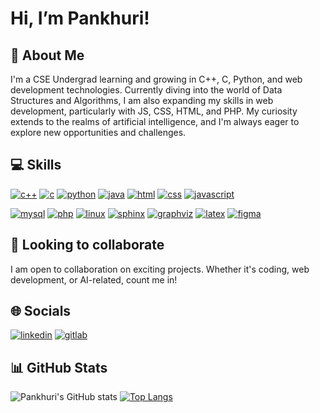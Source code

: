 # Hi, I’m Pankhuri! 


## 🚀 About Me
I'm a CSE Undergrad learning and growing in C++, C, Python, and web development technologies. Currently diving into the world of Data Structures and Algorithms, I am also expanding my skills in web development, particularly with JS, CSS, HTML, and PHP. My curiosity extends to the realms of artificial intelligence, and I'm always eager to explore new opportunities and challenges.


## 💻 Skills
[![c++](https://img.shields.io/badge/C++-00599C?style=for-the-badge&logo=c%2B%2B&logoColor=white)](#)
[![c](https://img.shields.io/badge/C-00599C?style=for-the-badge&logo=c&logoColor=white)](#)
[![python](https://img.shields.io/badge/Python-3776AB?style=for-the-badge&logo=python&logoColor=white)](#)
[![java](https://img.shields.io/badge/Java-007396?style=for-the-badge&logo=java&logoColor=white)](#)
[![html](https://img.shields.io/badge/HTML-E34F26?style=for-the-badge&logo=html5&logoColor=white)](#)
[![css](https://img.shields.io/badge/CSS-1572B6?style=for-the-badge&logo=css3&logoColor=white)](#)
[![javascript](https://img.shields.io/badge/JavaScript-F7DF1E?style=for-the-badge&logo=javascript&logoColor=black)](#)


[![mysql](https://img.shields.io/badge/MySQL-4479A1?style=for-the-badge&logo=mysql&logoColor=white)](#)
[![php](https://img.shields.io/badge/PHP-777BB4?style=for-the-badge&logo=php&logoColor=white)](#)
[![linux](https://img.shields.io/badge/Linux-FCC624?style=for-the-badge&logo=linux&logoColor=black)](#)
[![sphinx](https://img.shields.io/badge/Sphinx-4B8BBE?style=for-the-badge&logo=sphinx&logoColor=white)](#)
[![graphviz](https://img.shields.io/badge/Graphviz-2C2D72?style=for-the-badge&logo=graphviz&logoColor=white)](#)
[![latex](https://img.shields.io/badge/LaTeX-008080?style=for-the-badge&logo=latex&logoColor=white)](#)
[![figma](https://img.shields.io/badge/Figma-F24E1E?style=for-the-badge&logo=figma&logoColor=white)](#)



## 🌱 Looking to collaborate 
I am open to collaboration on exciting projects. Whether it's coding, web development, or AI-related, count me in!


## 🌐 Socials
[![linkedin](https://img.shields.io/badge/linkedin-0A66C2?style=for-the-badge&logo=linkedin&logoColor=white)](https://www.linkedin.com/in/pankhuri-asthana)
[![gitlab](https://img.shields.io/badge/GitLab-292961?style=for-the-badge&logo=gitlab&logoColor=white)](https://gitlab.com/pankhuri_92)




## 📊 GitHub Stats
![Pankhuri's GitHub stats](https://github-readme-stats.vercel.app/api?username=pankhuri92&theme=catppuccin_latte&show_icons=true)
[![Top Langs](https://github-readme-stats.vercel.app/api/top-langs/?username=pankhuri92&layout=donut)](https://github.com/pankhuri92/github-readme-stats)




<!--- [![portfolio](https://img.shields.io/badge/my_portfolio-000?style=for-the-badge&logo=ko-fi&logoColor=white)](https://katherineoelsner.com/) --->




<!---
pankhuri92/pankhuri92 is a ✨ special ✨ repository because its `README.md` (this file) appears on your GitHub profile.
You can click the Preview link to take a look at your changes.
--->

